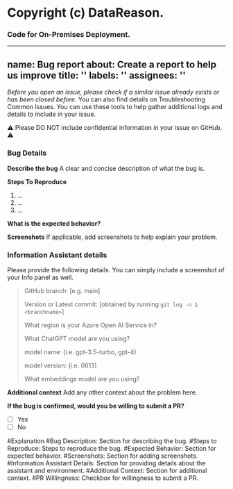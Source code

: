 # Copyright (c) DataReason.
### Code for On-Premises Deployment.

---
name: Bug report
about: Create a report to help us improve
title: ''
labels: ''
assignees: ''
---

*Before you open an issue, please check if a similar issue already exists or has been closed before.*
You can also find details on Troubleshooting Common Issues. You can use these tools to help gather additional logs and details to include in your issue.

:warning: Please DO NOT include confidential information in your issue on GitHub. :warning:

### Bug Details

**Describe the bug**
A clear and concise description of what the bug is.

**Steps To Reproduce**
1. ...
2. ...
3. ...

**What is the expected behavior?**

**Screenshots**
If applicable, add screenshots to help explain your problem.

### Information Assistant details
Please provide the following details. You can simply include a screenshot of your Info panel as well.
> GitHub branch: [e.g. main]
> 
> Version or Latest commit: [obtained by running `git log -n 1 <branchname>`]
> 
> What region is your Azure Open AI Service in?
> 
> What ChatGPT model are you using?
> 
> model name: (i.e. gpt-3.5-turbo, gpt-4)
> 
> model version: (i.e. 0613)
> 
> What embeddings model are you using?

**Additional context**
Add any other context about the problem here.

**If the bug is confirmed, would you be willing to submit a PR?**
- [ ] Yes
- [ ] No

#Explanation
#Bug Description: Section for describing the bug.
#Steps to Reproduce: Steps to reproduce the bug.
#Expected Behavior: Section for expected behavior.
#Screenshots: Section for adding screenshots.
#Information Assistant Details: Section for providing details about the assistant and environment.
#Additional Context: Section for additional context.
#PR Willingness: Checkbox for willingness to submit a PR.